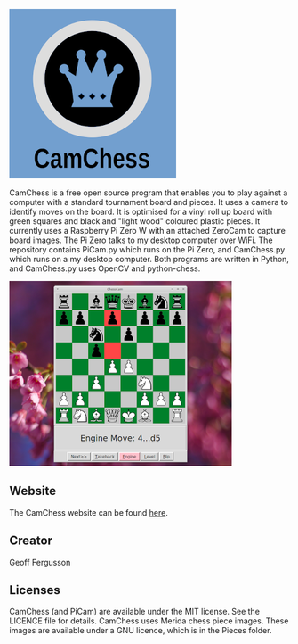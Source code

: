 ![Logo](Images/Logo.png)

CamChess is a free open source program that enables you to play against a computer with a standard tournament board and pieces. It uses a camera to identify moves on the board. It is optimised for a vinyl roll up board with green squares and black and "light wood" coloured plastic pieces. It currently uses a Raspberry Pi Zero W with an attached ZeroCam to capture board images. The Pi Zero talks to my desktop computer over WiFi. The repository contains PiCam.py which runs on the Pi Zero, and CamChess.py which runs on a my desktop computer. Both programs are written in Python, and CamChess.py uses OpenCV and python-chess.

![Screen Shot](Images/Screen.png)

## Website

The CamChess website can be found [here](https://camchess.blogspot.com).

## Creator

Geoff Fergusson

## Licenses

CamChess (and PiCam) are available under the MIT license. See the LICENCE file for details. CamChess uses Merida chess piece images. These images are available under a GNU licence, which is in the Pieces folder.
